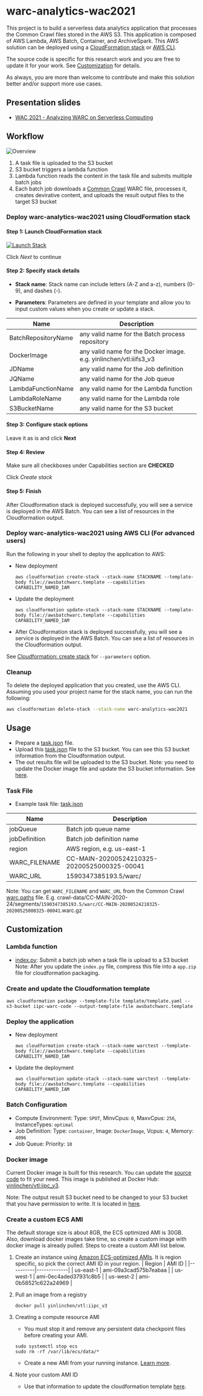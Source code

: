 # warc-analytics-wac2021
This project is to build a serverless data analytics application that processes the Common Crawl files stored in the AWS S3. This application is composed of AWS Lambda, AWS Batch, Container, and ArchiveSpark. This AWS solution can be deployed using a [CloudFormation stack](README.md#deploy-warc-analytics-wac2021-using-cloudformation-stack) or [AWS CLI](README.md#deploy-warc-analytics-wac2021-using-aws-cli-for-advanced-users). 

The source code is specific for this research work and you are free to update it for your work. See [Customization](README.md#customization) for details. 

As always, you are more than welcome to contribute and make this solution better and/or support more use cases.

## Presentation slides
* [WAC 2021 - Analyzing WARC on Serverless Computing](docs/iipc21_v2.pdf)

## Workflow
![Overview](images/workflow.png "Overview")
1. A task file is uploaded to the S3 bucket
2. S3 bucket triggers a lambda function
3. Lambda function reads the content in the task file and submits multiple batch jobs
4. Each batch job downloads a [Common Crawl](https://commoncrawl.org/the-data/) WARC file, processes it, creates devirative content, and uploads the result output files to the target S3 bucket

### Deploy warc-analytics-wac2021 using CloudFormation stack
#### Step 1: Launch CloudFormation stack
[![Launch Stack](https://cdn.rawgit.com/buildkite/cloudformation-launch-stack-button-svg/master/launch-stack.svg)](https://console.aws.amazon.com/cloudformation/home?region=us-east-1#/stacks/new?&templateURL=https://iipc-warc-code.s3.amazonaws.com/awsbatchwarc.template)

Click *Next* to continue

#### Step 2: Specify stack details

* <b>Stack name</b>: Stack name can include letters (A-Z and a-z), numbers (0-9), and dashes (-).

* <b>Parameters</b>: Parameters are defined in your template and allow you to input custom values when you create or update a stack.

| Name | Description |
|----------|-------------|
| BatchRepositoryName | any valid name for the Batch process repository |
| DockerImage | any valid name for the Docker image. e.g. yinlinchen/vtl:iiifs3_v3 |
| JDName | any valid name for the Job definition |
| JQName | any valid name for the Job queue |
| LambdaFunctionName | any valid name for the Lambda function |
| LambdaRoleName | any valid name for the Lambda role  |
| S3BucketName | any valid name for the S3 bucket |

#### Step 3: Configure stack options
Leave it as is and click **Next**

#### Step 4: Review
Make sure all checkboxes under Capabilities section are **CHECKED**

Click *Create stack*

#### Step 5: Finish
After Cloudformation stack is deployed successfully, you will see a service is deployed in the AWS Batch. You can see a list of resources in the Cloudformation output.

### Deploy warc-analytics-wac2021 using AWS CLI (For advanced users)
Run the following in your shell to deploy the application to AWS:
* New deployment
	```
	aws cloudformation create-stack --stack-name STACKNAME --template-body file://awsbatchwarc.template --capabilities CAPABILITY_NAMED_IAM
	```
* Update the deployment
	```
	aws cloudformation update-stack --stack-name STACKNAME --template-body file://awsbatchwarc.template --capabilities CAPABILITY_NAMED_IAM
	```
* After Cloudformation stack is deployed successfully, you will see a service is deployed in the AWS Batch. You can see a list of resources in the Cloudformation output.

See [Cloudformation: create stack](https://docs.aws.amazon.com/cli/latest/reference/cloudformation/create-stack.html) for `--parameters` option.

### Cleanup

To delete the deployed application that you created, use the AWS CLI. Assuming you used your project name for the stack name, you can run the following:

```bash
aws cloudformation delete-stack --stack-name warc-analytics-wac2021
```

## Usage
* Prepare a [task.json](examples/task.json) file.
* Upload this [task.json](examples/task.json) file to the S3 bucket. You can see this S3 bucket information from the Cloudformation output. 
* The out results file will be uploaded to the S3 bucket. Note: you need to update the Docker image file and update the S3 bucket information. See [here](docker/executeNotebook.sh#L16).

### Task File
* Example task file: [task.json](examples/task.json)

| Name | Description |
|----------|-------------|
| jobQueue | Batch job queue name |
| jobDefinition | Batch job definition name |
| region | AWS region, e.g. us-east-1 |
| WARC_FILENAME | CC-MAIN-20200524210325-20200525000325-00041 |
| WARC_URL | 1590347385193.5/warc/ |

Note: You can get `WARC_FILENAME` and `WARC_URL` from the Common Crawl [warc.paths](examples/data/warc.paths) file. E.g. crawl-data/CC-MAIN-2020-24/segments/`1590347385193.5/warc/CC-MAIN-20200524210325-20200525000325-00041`.warc.gz

## Customization 

### Lambda function
* [index.py](src/index.py): Submit a batch job when a task file is upload to a S3 bucket
	Note: After you update the `index.py` file, compress this file into a `app.zip` file for cloudformation packaging.

### Create and update the Cloudformation template
```
aws cloudformation package --template-file template/template.yaml --s3-bucket iipc-warc-code --output-template-file awsbatchwarc.template
```

### Deploy the application
* New deployment
	```
	aws cloudformation create-stack --stack-name warctest --template-body file://awsbatchwarc.template --capabilities CAPABILITY_NAMED_IAM
	```
* Update the deployment
	```
	aws cloudformation update-stack --stack-name warctest --template-body file://awsbatchwarc.template --capabilities CAPABILITY_NAMED_IAM
	```

### Batch Configuration
* Compute Environment: Type: `SPOT`, MinvCpus: `0`, MaxvCpus: `256`, InstanceTypes: `optimal`
* Job Definition: Type: `container`, Image: `DockerImage`, Vcpus: `4`, Memory: `4096`
* Job Queue: Priority: `10`

### Docker image
Current Docker image is built for this research. You can update the [source code](docker/) to fit your need. This image is published at Docker Hub: [yinlinchen/vtl:iipc_v3](yinlinchen/vtl:iipc_v3). 

Note: The output result S3 bucket need to be changed to your S3 bucket that you have permission to write. It is located in [here](docker/executeNotebook.sh#L16).

### Create a custom ECS AMI
The default storage size is about 8GB, the ECS optimized AMI is 30GB. Also, download docker images take time, so create a custom image with docker image is already pulled. Steps to create a custom AMI list below.

1. Create an instance using [Amazon ECS-optimized AMIs](https://docs.aws.amazon.com/AmazonECS/latest/developerguide/ecs-optimized_AMI.html). It is region specific, so pick the correct AMI ID in your region.
	| Region | AMI ID |
	|----------|-------------|
	| us-east-1 | ami-09a3cad575b7eabaa |
	| us-west-1 | ami-0ec4aded37931c8b5 |
	| us-west-2 | ami-0b58521c622a24969 |

2. Pull an image from a registry
	```
	docker pull yinlinchen/vtl:iipc_v3
	```

3. Creating a compute resource AMI
	* You must stop it and remove any persistent data checkpoint files before creating your AMI.
	```
	sudo systemctl stop ecs
	sudo rm -rf /var/lib/ecs/data/*
	```
	* Create a new AMI from your running instance.
	[Learn more](https://docs.aws.amazon.com/batch/latest/userguide/create-batch-ami.html).

4. Note your custom AMI ID
	* Use that information to update the cloudformation template [here](template/template.yaml#L187).
